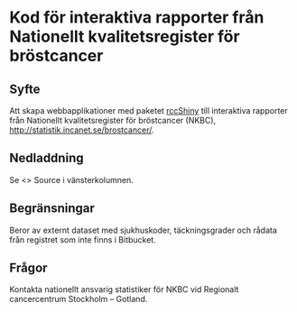 # Kod för interaktiva rapporter från Nationellt kvalitetsregister för bröstcancer

## Syfte

Att skapa webbapplikationer med paketet [rccShiny](https://bitbucket.org/cancercentrum/rccshiny) till interaktiva rapporter från Nationellt kvalitetsregister för bröstcancer (NKBC),  http://statistik.incanet.se/brostcancer/.

## Nedladdning

Se <> Source i vänsterkolumnen. 

## Begränsningar

Beror av externt dataset med sjukhuskoder, täckningsgrader och rådata från registret som inte finns i Bitbucket.

## Frågor

Kontakta nationellt ansvarig statistiker för NKBC vid Regionalt cancercentrum Stockholm – Gotland.
